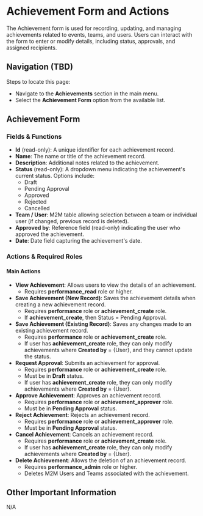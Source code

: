 # Achievement Form and Actions

The Achievement form is used for recording, updating, and managing achievements related to events, teams, and users. Users can interact with the form to enter or modify details, including status, approvals, and assigned recipients.

## Navigation (TBD)
Steps to locate this page:
- Navigate to the **Achievements** section in the main menu.
- Select the **Achievement Form** option from the available list.

## Achievement Form

### Fields & Functions
- **Id** (read-only): A unique identifier for each achievement record.
- **Name**: The name or title of the achievement record.
- **Description**: Additional notes related to the achievement.
- **Status** (read-only): A dropdown menu indicating the achievement's current status. Options include:
    - Draft
    - Pending Approval
    - Approved
    - Rejected
    - Cancelled
- **Team / User**: M2M table allowing selection between a team or individual user (if changed, previous record is deleted).
- **Approved by**: Reference field (read-only) indicating the user who approved the achievement.
- **Date**: Date field capturing the achievement's date.

### Actions & Required Roles

#### Main Actions
- **View Achievement**: Allows users to view the details of an achievement.
    - Requires **performance_read** role or higher.
- **Save Achievement (New Record)**: Saves the achievement details when creating a new achievement record.
    - Requires **performance** role or **achievement_create** role.
    - If **achievement_create**, then Status = Pending Approval.
- **Save Achievement (Existing Record)**: Saves any changes made to an existing achievement record.
    - Requires **performance** role or **achievement_create** role.
    - If user has **achievement_create** role, they can only modify achievements where **Created by** = {User}, and they cannot update the status.
- **Request Approval**: Submits an achievement for approval.
    - Requires **performance** role or **achievement_create** role.
    - Must be in **Draft** status.
    - If user has **achievement_create** role, they can only modify achievements where **Created by** = {User}.
- **Approve Achievement**: Approves an achievement record.
    - Requires **performance** role or **achievement_approver** role.
    - Must be in **Pending Approval** status.
- **Reject Achievement**: Rejects an achievement record.
    - Requires **performance** role or **achievement_approver** role.
    - Must be in **Pending Approval** status.
- **Cancel Achievement**: Cancels an achievement record.
    - Requires **performance** role or **achievement_create** role.
    - If user has **achievement_create** role, they can only modify achievements where **Created by** = {User}.
- **Delete Achievement**: Allows the deletion of an achievement record.
    - Requires **performance_admin** role or higher.
    - Deletes M2M Users and Teams associated with the achievement.

## Other Important Information

N/A
